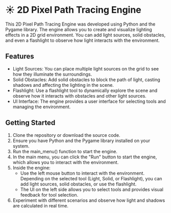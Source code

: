 # ☀️ 2D Pixel Path Tracing Engine
This 2D Pixel Path Tracing Engine was developed using Python and the Pygame library. The engine allows you to create and visualize lighting effects in a 2D grid environment. You can add light sources, solid obstacles, and even a flashlight to observe how light interacts with the environment.

## Features
* Light Sources: You can place multiple light sources on the grid to see how they illuminate the surroundings.
* Solid Obstacles: Add solid obstacles to block the path of light, casting shadows and affecting the lighting in the scene.
* Flashlight: Use a flashlight tool to dynamically explore the scene and observe how it interacts with obstacles and other light sources.
* UI Interface: The engine provides a user interface for selecting tools and managing the environment.

## Getting Started
1. Clone the repository or download the source code.
2. Ensure you have Python and the Pygame library installed on your system.
3. Run the main_menu() function to start the engine.
4. In the main menu, you can click the "Run" button to start the engine, which allows you to interact with the environment.
5. Inside the engine:
     * Use the left mouse button to interact with the environment. Depending on the selected tool (Light, Solid, or Flashlight), you can add light sources, solid obstacles, or use the flashlight.
     * The UI on the left side allows you to select tools and provides visual feedback for tool selection.
6. Experiment with different scenarios and observe how light and shadows are calculated in real time.

